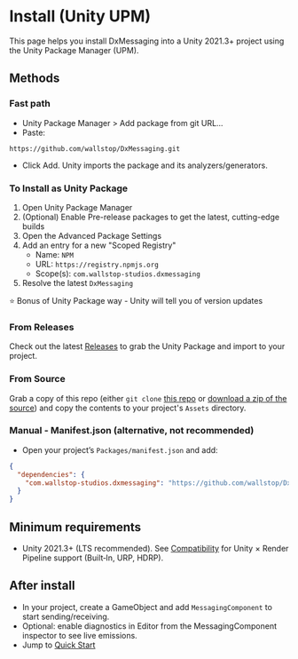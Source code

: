 # Install (Unity UPM)

This page helps you install DxMessaging into a Unity 2021.3+ project using the Unity Package Manager (UPM).

## Methods

### Fast path

- Unity Package Manager > Add package from git URL...
- Paste:

```text
https://github.com/wallstop/DxMessaging.git
```

- Click Add. Unity imports the package and its analyzers/generators.

### To Install as Unity Package

1. Open Unity Package Manager
1. (Optional) Enable Pre-release packages to get the latest, cutting-edge builds
1. Open the Advanced Package Settings
1. Add an entry for a new "Scoped Registry"
   - Name: `NPM`
   - URL: `https://registry.npmjs.org`
   - Scope(s): `com.wallstop-studios.dxmessaging`
1. Resolve the latest `DxMessaging`

⭐ Bonus of Unity Package way - Unity will tell you of version updates

### From Releases

Check out the latest [Releases](https://github.com/wallstop/DxMessaging/releases) to grab the Unity Package and import to your project.

### From Source

Grab a copy of this repo (either `git clone` [this repo](https://github.com/wallstop/DxMessaging) or [download a zip of the source](https://github.com/wallstop/DxMessaging/archive/refs/heads/master.zip)) and copy the contents to your project's `Assets` directory.

### Manual - Manifest.json (alternative, not recommended)

- Open your project’s `Packages/manifest.json` and add:

```json
{
  "dependencies": {
    "com.wallstop-studios.dxmessaging": "https://github.com/wallstop/DxMessaging.git"
  }
}
```

## Minimum requirements

- Unity 2021.3+ (LTS recommended). See [Compatibility](Compatibility.md) for Unity × Render Pipeline support (Built‑In, URP, HDRP).

## After install

- In your project, create a GameObject and add `MessagingComponent` to start sending/receiving.
- Optional: enable diagnostics in Editor from the MessagingComponent inspector to see live emissions.
- Jump to [Quick Start](QuickStart.md)
